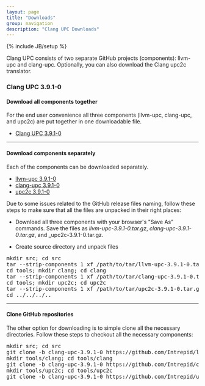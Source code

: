 ```yaml
---
layout: page
title: "Downloads"
group: navigation
description: "Clang UPC Downloads"
---
```

{% include JB/setup %}

Clang UPC consists of two separate GitHub projects (components): llvm-upc
and clang-upc.  Optionally, you can also download the Clang upc2c translator.

### Clang UPC 3.9.1-0

#### Download all components together

For the end user convenience all three components (llvm-upc, clang-upc, and upc2c)
are put together in one downloadable file.

* [Clang UPC 3.9.1-0](https://github.com/Intrepid/clang-upc/releases/download/clang-upc-3.9.1-0/clang-upc-all-3.9.1-0.tar.gz)

- - - -

#### Download components separately

Each of the components can be downloaded separately.

* [llvm-upc 3.9.1-0](https://github.com/Intrepid/llvm-upc/archive/clang-upc-3.9.1-0.tar.gz)
* [clang-upc 3.9.1-0](https://github.com/Intrepid/clang-upc/archive/clang-upc-3.9.1-0.tar.gz)
* [upc2c 3.9.1-0](https://github.com/Intrepid/upc2c/archive/clang-upc-3.9.1-0.tar.gz)

Due to some issues related to the GitHub release files naming, follow these
steps to make sure that all the files are unpacked in their right places:

* Download all three components with your browser's "Save As" commands.  Save the
files as _llvm-upc-3.9.1-0.tar.gz_, _clang-upc-3.9.1-0.tar.gz_, and
_upc2c-3.9.1-0.tar.gz.

* Create source directory and unpack files

<pre>
mkdir src; cd src
tar --strip-components 1 xf /path/to/tar/llvm-upc-3.9.1-0.tar.gz
cd tools; mkdir clang; cd clang
tar --strip-components 1 xf /path/to/tar/clang-upc-3.9.1-0.tar.gz
cd tools; mkdir upc2c; cd upc2c
tar --strip-components 1 xf /path/to/tar/upc2c-3.9.1-0.tar.gz
cd ../../../..
</pre>

- - - -

#### Clone GitHub repositories

The other option for downloading is to simple clone all the necessary
directories.  Follow these steps to checkout all the necessary components:

<pre>
mkdir src; cd src
git clone -b clang-upc-3.9.1-0 https://github.com/Intrepid/llvm-upc.git .
mkdir tools/clang; cd tools/clang
git clone -b clang-upc-3.9.1-0 https://github.com/Intrepid/clang-upc.git .
mkdir tools/upc2c; cd tools/upc2c
git clone -b clang-upc-3.9.1-0 https://github.com/Intrepid/upc2c.git .
</pre>
